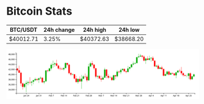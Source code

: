 # Bitcoin Stats

BTC/USDT|24h change|24h high|24h low|
|---|---|---|---|
|$40012.71|3.25%|$40372.63|$38668.20|

<img src="./chart.svg">
